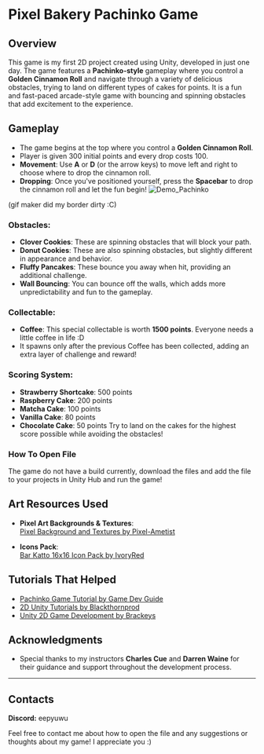 # Pixel Bakery Pachinko Game

## Overview

This game is my first 2D project created using Unity, developed in just one day. The game features a **Pachinko-style** gameplay where you control a **Golden Cinnamon Roll** and navigate through a variety of delicious obstacles, trying to land on different types of cakes for points. It is a fun and fast-paced arcade-style game with bouncing and spinning obstacles that add excitement to the experience.

## Gameplay

- The game begins at the top where you control a **Golden Cinnamon Roll**.
- Player is given 300 initial points and every drop costs 100. 
- **Movement**: Use **A** or **D** (or the arrow keys) to move left and right to choose where to drop the cinnamon roll.
- **Dropping**: Once you've positioned yourself, press the **Spacebar** to drop the cinnamon roll and let the fun begin!
![Demo_Pachinko](https://github.com/user-attachments/assets/d4fc4cc7-a1dc-42cc-bf67-cd79611f8c83)

(gif maker did my border dirty :C)


### Obstacles:
- **Clover Cookies**: These are spinning obstacles that will block your path.
- **Donut Cookies**: These are also spinning obstacles, but slightly different in appearance and behavior.
- **Fluffy Pancakes**: These bounce you away when hit, providing an additional challenge.
- **Wall Bouncing**: You can bounce off the walls, which adds more unpredictability and fun to the gameplay.

### Collectable:
- **Coffee**: This special collectable is worth **1500 points**.  Everyone needs a little coffee in life :D
- It spawns only after the previous Coffee has been collected, adding an extra layer of challenge and reward!

### Scoring System:
- **Strawberry Shortcake**: 500 points
- **Raspberry Cake**: 200 points
- **Matcha Cake**: 100 points
- **Vanilla Cake**: 80 points
- **Chocolate Cake**: 50 points
Try to land on the cakes for the highest score possible while avoiding the obstacles!

### How To Open File

The game do not have a build currently, download the files and add the file to your projects in Unity Hub and run the game!
  
## Art Resources Used

- **Pixel Art Backgrounds & Textures**:  
  [Pixel Background and Textures by Pixel-Ametist](https://pixel-ametist.itch.io/pixel-background-and-textures)
  
- **Icons Pack**:  
  [Bar Katto 16x16 Icon Pack by IvoryRed](https://ivoryred.itch.io/bar-katto-16x16-icon-pack)

## Tutorials That Helped

- [Pachinko Game Tutorial by Game Dev Guide](https://www.youtube.com/watch?v=liDKiD6yv8E)
- [2D Unity Tutorials by Blackthornprod](https://www.youtube.com/watch?v=MFyrt3t5nXU)
- [Unity 2D Game Development by Brackeys](https://www.youtube.com/watch?v=EV4wFb78FFs)

## Acknowledgments

- Special thanks to my instructors **Charles Cue** and **Darren Waine** for their guidance and support throughout the development process.

---
## Contacts

**Discord:** eepyuwu

Feel free to contact me about how to open the file and any suggestions or thoughts about my game! I appreciate you :)
